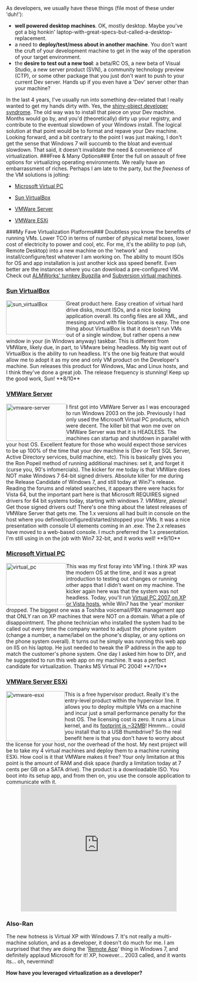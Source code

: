 <!--{Title:"Virtualization – The Developer’s Desktop Machine", PublishedOn:"2009-10-26T02:24:11", Intro:"As developers, we usually have these things (file most of these under 'duh!'):            well power"} -->

<span>
As developers, we usually have these things (file most of these under 'duh!'):

* 
  **well powered desktop machines**. OK, mostly desktop. Maybe you've got a big honkin' laptop-with-great-specs-but-called-a-desktop-replacement. 
* a need to **deploy/test/mess about in another machine**. You don't want the cruft of your development machine to get in the way of the operation of your target environment. 
* the **desire to test out a new tool**: a beta/RC OS, a new beta of Visual Studio, a new server product (SVN), a community technology preview (CTP), or some other package that you just don't want to push to your current Dev server. Hands up if you even have a 'Dev' server other than your machine? 

In the last 4 years, I've usually run into something dev-related that I really wanted to get my hands dirty with. Yes, the <a href="http://www.codinghorror.com/blog/archives/000916.html">shiny-object developer syndrome</a>. The old way was to install that piece on your Dev machine. Months would go by, and you'd (theoretically) dirty up your registry, and contribute to the eventual slowdown of your Windows install. The logical solution at that point would be to format and repave your Dev machine. Looking forward, and a bit contrary to the point I was just making, I don't get the sense that Windows 7 will succumb to the bloat and eventual slowdown. That said, it doesn't invalidate the need &amp; convenience of virtualization.
###Free &amp; Many Options###
Enter the full on assault of free options for virtualizing operating environments. We really have an embarrassment of riches. Perhaps I am late to the party, but the <em>freeness</em> of the VM solutions is jolting:

* 
  <a href="http://www.microsoft.com/windows/virtual-pc/support/virtual-pc-2007.aspx">Microsoft Virtual PC</a>
    
* 
  <a href="http://www.virtualbox.org/">Sun VirtualBox</a>
    
* 
  <a href="www.vmware.com/products/server">VMWare Server</a>
    
* 
  <a href="www.vmware.com/products/esxi">VMWare ESXi</a>
    

###My Fave Virtualization Platforms###
Doubtless you know the benefits of running VMs. Lower TCO in terms of number of physical metal boxes, lower cost of electricity to power and cool, etc. For me, it's the ability to pop (uh, Remote Desktop) into a new machine on the 'network' and install/configure/test whatever I am working on. The ability to mount ISOs for OS and app installation is just another kick ass speed benefit. Even better are the instances where you can download a pre-configured VM. Check out <a href="http://almworks.com/vbs/overview.html">ALMWorks' turnkey Bugzilla</a> and <a href="http://www.bing.com/search?q=free+subversion+virtual+machine">Subversion virtual machines</a>.
  <h3>
<a href="http://www.virtualbox.org/">Sun VirtualBox</a>
  </h3>

<a href="http://devtxt.com/blog/blogimg/VirtualizationTheDevelopersDesktopMachin_DDA9/sun_virtualBox.jpg">
<img style="border-right-width: 0px; display: inline; border-top-width: 0px; border-bottom-width: 0px; margin-left: 0px; border-left-width: 0px; margin-right: 0px" title="sun_virtualBox" border="0" alt="sun_virtualBox" align="left" src="http://devtxt.com/blog/blogimg/VirtualizationTheDevelopersDesktopMachin_DDA9/sun_virtualBox_thumb.jpg" width="164" height="93" />
</a> Great product here. Easy creation of virtual hard drive disks, mount ISOs, and a nice looking application overall. Its config files are all XML, and messing around with file locations is easy. The one thing about VirtualBox is that it doesn't run VMs out of a single window, but rather opens a new window in your (in Windows anyway) taskbar. This is different from VMWare, likely due, in part, to VMware being headless.
My big want out of VirtualBox is the ability to run headless. It's the one big feature that would allow me to adopt it as my one and only VM product on the Developer's machine. Sun releases this product for Windows, Mac and Linux hosts, and I think they've done a great job. The release frequency is stunning! Keep up the good work, Sun! **8/10**
  <h3>
<a href="www.vmware.com/products/server">VMWare Server</a>
  </h3>

<a href="http://devtxt.com/blog/blogimg/VirtualizationTheDevelopersDesktopMachin_DDA9/vmwareserver.png">
<img style="border-right-width: 0px; display: inline; border-top-width: 0px; border-bottom-width: 0px; margin-left: 0px; border-left-width: 0px; margin-right: 0px" title="vmware-server" border="0" alt="vmware-server" align="left" src="http://devtxt.com/blog/blogimg/VirtualizationTheDevelopersDesktopMachin_DDA9/vmwareserver_thumb.png" width="164" height="101" />
</a> I first got into VMWare Server as I was encouraged to run Windows 2003 on the job. Previously I had only used the Microsoft Virtual PC products, which were decent. The killer bit that won me over on VMWare Server was that it is HEADLESS. The machines can startup and shutdown in parallel with your host OS. Excellent feature for those who would expect those services to be up 100% of the time that your dev machine is (Dev or Test SQL Server, Active Directory services, build machine, etc). This is basically gives you the Ron Popeil method of running additional machines: set it, and forget it (curse you, 90's infomercials).
The kicker for me today is that VMWare does NOT make Windows 7 64-bit signed drivers. Absolute killer for me during the Release Candidate of Windows 7, and still today at Win7's release. Reading the forums and related searches, it appears there were hacks for Vista 64, but the important part here is that Microsoft REQUIRES signed drivers for 64 bit systems today, starting with windows 7. <em>VMWare, please</em>! Get those signed drivers out! 
There's one thing about the latest releases of VMWare Server that gets me. The 1.x versions all had built in console on the host where you defined/configured/started/stopped your VMs. It was a nice presentation with console UI elements coming in an .exe. The 2.x releases have moved to a web-based console. I much preferred the 1.x presentation.
I'm still using in on the job with Win7 32-bit, and it works well! **9/10**
  <h3>
<a href="http://www.microsoft.com/windows/virtual-pc/download.aspx">Microsoft Virtual PC</a>
  </h3>

<a href="http://devtxt.com/blog/blogimg/VirtualizationTheDevelopersDesktopMachin_DDA9/virtual_pc.jpg">
<img style="border-right-width: 0px; display: inline; border-top-width: 0px; border-bottom-width: 0px; margin-left: 0px; border-left-width: 0px; margin-right: 0px" title="virtual_pc" border="0" alt="virtual_pc" align="left" src="http://devtxt.com/blog/blogimg/VirtualizationTheDevelopersDesktopMachin_DDA9/virtual_pc_thumb.jpg" width="164" height="114" />
</a> This was my first foray into VM'ing. I think XP was the modern OS at the time, and it was a great introduction to testing out changes or running other apps that I didn't want on my machine. The kicker again here was that the system was not headless. Today, you'll run <a href="http://www.microsoft.com/windows/virtual-pc/support/virtual-pc-2007.aspx">Virtual PC 2007 on XP or Vista hosts</a>, while Win7 has the 'year' moniker dropped.
The biggest one was a Toshiba voicemail/PBX management app that ONLY ran on XP machines that were NOT on a domain. What a pile of disappointment. The phone technician who installed the system had to be called out every time the company wanted to adjust the phone system (change a number, a name/label on the phone's display, or any options on the phone system overall). It turns out he simply was running this web app on IIS on his laptop. He just needed to tweak the IP address in the app to match the customer's phone system. One day I asked him how to DIY, and he suggested to run this web app on my machine. It was a perfect candidate for virtualization. Thanks MS Virtual PC 2004! **7/10**
  <h3>
<a href="www.vmware.com/products/esxi">VMWare Server ESXi</a>
  </h3>

<a href="http://devtxt.com/blog/blogimg/VirtualizationTheDevelopersDesktopMachin_DDA9/vmwareesxi.png">
<img style="border-right-width: 0px; display: inline; border-top-width: 0px; border-bottom-width: 0px; margin-left: 0px; border-left-width: 0px; margin-right: 0px" title="vmware-esxi" border="0" alt="vmware-esxi" align="left" src="http://devtxt.com/blog/blogimg/VirtualizationTheDevelopersDesktopMachin_DDA9/vmwareesxi_thumb.png" width="160" height="136" />
</a> This is a free hypervisor product. Really it's the entry-level product within the hypervisor line. It allows you to deploy multiple VMs on a machine and incur just a small performance penalty for the host OS. The licensing cost is zero. It runs a Linux kernel, and its <a href="http://en.wikipedia.org/wiki/VMware_ESXi#VMware_ESXi">footprint is ~32MB</a>! Hmmm... could you install that to a USB thumbdrive? So the real benefit here is that you don't have to worry about the license for your host, nor the overhead of the host.
My next project will be to take my 4 virtual machines and deploy them to a machine running ESXi. How cool is it that VMWare makes it free? Your only limitation at this point is the amount of RAM and disk space (hardly a limitation today at 7 cents per GB on a SATA drive). The product is a downloadable ISO. You boot into its setup app, and from then on, you use the console application to communicate with it. 
  <center>
    <object width="425" height="344">
      <param name="movie" value="http://www.youtube.com/v/yZeeanyy-8k&amp;hl=en&amp;fs=1&amp;" />
      <param name="allowFullScreen" value="true" />
      <param name="allowscriptaccess" value="always" />
      <embed src="http://www.youtube.com/v/yZeeanyy-8k&amp;hl=en&amp;fs=1&amp;" type="application/x-shockwave-flash" allowscriptaccess="always" allowfullscreen="true" width="425" height="344" />
    </object>
  </center>
  <h3>Also-Ran</h3>
The new hotness is Virtual XP with Windows 7. It's not really a multi-machine solution, and as a developer, it doesn't do much for me. I am surprised that they are doing the '<a href="http://en.wikipedia.org/wiki/RemoteApp#RemoteApp">Remote App</a>' thing in Windows 7, and definitely applaud Microsoft for it! XP, however... 2003 called, and it wants its... oh, nevermind!

**How have *you* leveraged virtualization as a developer?**

</span>